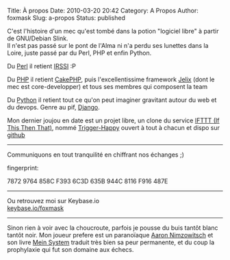 Title: À propos
Date: 2010-03-20 20:42
Category: A Propos
Author: foxmask
Slug: a-propos
Status: published

C'est l'histoire d'un mec qu'est tombé dans la potion "logiciel libre" à
partir de GNU/Debian Slink.  
Il n'est pas passé sur le pont de l'Alma ni n'a perdu ses lunettes dans
la Loire, juste passé par du Perl, PHP et enfin Python.

Du [Perl](http://www.perl.org/) il retient [IRSSI](http://irssi.org/)
:P  

Du [PHP](http://php.net/) il retient [CakePHP](http://cakephp.org/),
puis l'excellentissime framework [Jelix](http://jelix.org/) (dont le mec
est core-developper) et tous ses membres qui composent la team  

Du [Python](https://www.python.org/) il retient tout ce qu'on peut
imaginer gravitant autour du web et du devops. Genre au pif,
[Django](https://www.djangoproject.com/). 

Mon dernier joujou en date est un projet libre, un clone du service [IFTTT (If This Then That)](https://ifttt.com), nommé [Trigger-Happy](https://trigger-happy.eu) ouvert à tout à chacun et dispo sur [github](https://github.com/foxmask/django-th)

* * * * *
Communiquons en tout tranquilité en chiffrant nos échanges ;)

fingerprint:

7872 9764 858C F393 6C3D  635B 944C 8116 F916 487E

* * * * *
Ou retrouvez moi sur Keybase.io  
[keybase.io/foxmask](https://keybase.io/foxmask)

* * * * *

Sinon rien à voir avec la choucroute, parfois je pousse du buis tantôt blanc tantôt noir. Mon joueur prefere est un paranoïaque [Aaron Nimzowitsch](https://en.wikipedia.org/wiki/Aron_Nimzowitsch) et son livre [Mein System](https://en.wikipedia.org/wiki/My_System) traduit très bien sa peur permanente, et du coup la prophylaxie qui fut son domaine aux échecs.

